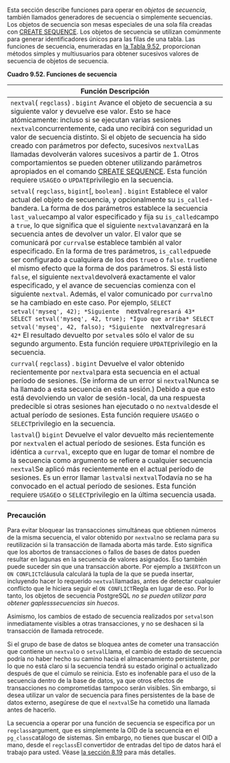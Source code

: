 Esta sección describe funciones para operar en *objetos* de *secuencia*, también llamados generadores de secuencia o simplemente secuencias. Los objetos de secuencia son mesas especiales de una sola fila creadas con [CREATE SEQUENCE](https://www.postgresql.org/docs/current/sql-createsequence.html). Los objetos de secuencia se utilizan comúnmente para generar  identificadores únicos para las filas de una tabla. Las funciones de  secuencia, enumeradas en [la Tabla 9.52](https://www.postgresql.org/docs/current/functions-sequence.html#FUNCTIONS-SEQUENCE-TABLE), proporcionan métodos simples y multiusuarios para obtener sucesivos valores de secuencia de objetos de secuencia.

**Cuadro 9.52. Funciones de secuencia**

| Función              Descripción                             |
| ------------------------------------------------------------ |
| `nextval`(  `regclass`) . `bigint`              Avance el objeto de secuencia a su siguiente valor y  devuelve ese valor. Esto se hace atómicamente: incluso si se ejecutan  varias sesiones  `nextval`concurrentemente, cada uno recibirá con seguridad un valor de secuencia distinto. Si el  objeto de secuencia ha sido creado con parámetros por defecto, sucesivos  `nextval`Las  llamadas devolverán valores sucesivos a partir de 1. Otros  comportamientos se pueden obtener utilizando parámetros apropiados en el comando [CREATE SEQUENCE](https://www.postgresql.org/docs/current/sql-createsequence.html).              Esta función requiere  `USAGE`o o  `UPDATE`privilegio en la secuencia. |
| `setval`( `regclass`,  `bigint`[,  `boolean`] . `bigint`              Establece el valor actual del objeto de secuencia, y opcionalmente su  `is_called`- bandera. La forma de dos parámetros establece la secuencia  `last_value`campo al valor especificado y fija su  `is_called`campo a `true`, lo que significa que el siguiente  `nextval`avanzará en la secuencia antes de devolver un valor. El valor que se comunicará por  `currval`se establece también al valor especificado. En la forma de tres parámetros,  `is_called`puede ser configurado a cualquiera de los dos  `true`o o `false`.  `true`tiene el mismo efecto que la forma de dos parámetros. Si está listo `false`, el siguiente  `nextval`devolverá exactamente el valor especificado, y el avance de secuencias comienza con el siguiente `nextval`. Además, el valor comunicado por  `currval`no se ha cambiado en este caso. Por ejemplo,              `SELECT setval('myseq', 42); *Siguiente  `nextval`regresará 43* SELECT setval('myseq', 42, true); *Iguo que arriba* SELECT setval('myseq', 42, falso); *Siguiente  `nextval`regresará 42*`              El resultado devuelto por  `setval`es sólo el valor de su segundo argumento.              Esta función requiere  `UPDATE`privilegio en la secuencia. |
| `currval`(  `regclass`) . `bigint`              Devuelve el valor obtenido recientemente por  `nextval`para esta secuencia en el actual período de sesiones. (Se informa de un error si  `nextval`Nunca se ha llamado a esta secuencia en esta sesión.) Debido a que esto está  devolviendo un valor de sesión-local, da una respuesta predecible si  otras sesiones han ejecutado o no  `nextval`desde el actual período de sesiones.              Esta función requiere  `USAGE`o o  `SELECT`privilegio en la secuencia. |
| `lastval`() `bigint`              Devuelve el valor devuelto más recientemente por  `nextval`en el actual período de sesiones. Esta función es idéntica a `currval`, excepto que en lugar de tomar el nombre de la secuencia como argumento se refiere a cualquier secuencia  `nextval`Se aplicó más recientemente en el actual período de sesiones. Es un error llamar  `lastval`si  `nextval`Todavía no se ha convocado en el actual período de sesiones.              Esta función requiere  `USAGE`o o  `SELECT`privilegio en la última secuencia usada. |

### Precaución

Para evitar bloquear las transacciones simultáneas que obtienen números de la misma secuencia, el valor obtenido por  `nextval`no se reclama para su reutilización si la transacción de llamada aborta  más tarde. Esto significa que los abortos de transacciones o fallos de  bases de datos pueden resultar en lagunas en la secuencia de valores  asignados. Eso también puede suceder sin que una transacción aborte. Por ejemplo a  `INSERT`con un  `ON CONFLICT`cláusula calculará la tupla de la que se pueda insertar, incluyendo hacer lo requerido  `nextval`llamadas, antes de detectar cualquier conflicto que le hiciera seguir el  `ON CONFLICT`Regla en lugar de eso. Por lo tanto, los objetos de secuencia PostgreSQL *no se pueden utilizar para obtener gaplesssecuencias sin huecos*.

Asimismo, los cambios de estado de secuencia realizados por  `setval`son inmediatamente visibles a otras transacciones, y no se deshacen si la transacción de llamada retrocede.

Si el grupo de base de datos se bloquea antes de cometer una transacción que contiene un  `nextval`o o  `setval`Llama, el cambio de estado de secuencia podría no haber hecho su camino hacia  el almacenamiento persistente, por lo que no está claro si la secuencia  tendrá su estado original o actualizado después de que el cúmulo se  reinicia. Esto es inofenable para el uso de la secuencia dentro de la  base de datos, ya que otros efectos de transacciones no comprometidas  tampoco serán visibles. Sin embargo, si desea utilizar un valor de  secuencia para fines persistentes de la base de datos externo, asegúrese de que el  `nextval`Se ha cometido una llamada antes de hacerlo.

La secuencia a operar por una función de secuencia se especifica por un  `regclass`argument, que es simplemente la OID de la secuencia en el  `pg_class`catálogo de sistemas. Sin embargo, no tienes que buscar el OID a mano, desde el  `regclass`El convertidor de entradas del tipo de datos hará el trabajo para usted. Véase [la sección 8.19](https://www.postgresql.org/docs/current/datatype-oid.html) para más detalles.